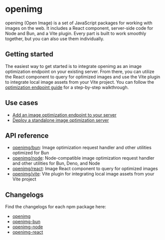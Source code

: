# openimg

openimg (Open Image) is a set of JavaScript packages for working with images on the web. It includes a React component, server-side code for Node and Bun, and a Vite plugin. Every part is built to work smoothly together, but you can also use them individually.

## Getting started

The easiest way to get started is to integrate openimg as an image optimization endpoint on your existing server. From there, you can utilize the React component to query for optimized images and use the Vite plugin to integrate local image assets from your Vite project. You can follow the [optimization endpoint guide](./docs/guides/optimizer-endpoint.md) for a step-by-step walkthrough.

## Use cases

- [Add an image optimization endpoint to your server](./docs/guides/optimizer-endpoint.md)
- [Deploy a standalone image optimization server](./docs/guides/optimizer-server.md)

## API reference

- [openimg/bun](./docs/api/bun.md): Image optimization request handler and other utilities optimized for Bun
- [openimg/node](./docs/api/node.md): Node-compatible image optimization request handler and other utilities for Bun, Deno, and Node
- [openimg/react](./docs/api/react.md): Image React component to query for optimized images
- [openimg/vite](./docs/api/vite.md): Vite plugin for integrating local image assets from your Vite project

## Changelogs

Find the changelogs for each npm package here:

- [openimg](./packages/core/CHANGELOG.md)
- [openimg-bun](./packages/bun/CHANGELOG.md)
- [openimg-node](./packages/node/CHANGELOG.md)
- [openimg-react](./packages/react/CHANGELOG.md)
